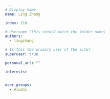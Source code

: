 ```yaml
---
# Display name
name: Ling Zhang

index: 110

# Username (this should match the folder name)
authors:
  - lingzhang

# Is this the primary user of the site?
superuser: true

personal_url: ""

interests:


user_groups:
  - Alumni
---
```

